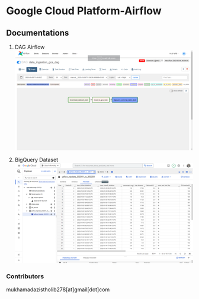 # Google Cloud Platform-Airflow

## Documentations
1. DAG Airflow
![img](asset/dag-graph.png)

1. BigQuery Dataset
![img](asset/bigquery-dataset.png)

### Contributors
mukhamadazistholib278[at]gmail[dot]com